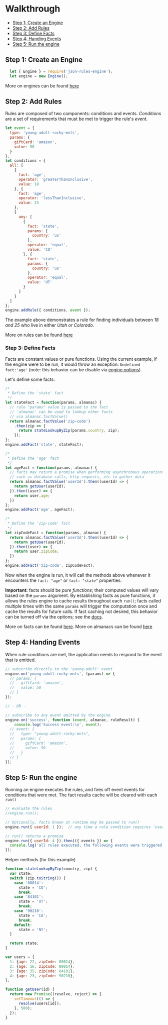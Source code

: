 # Walkthrough

* [Step 1: Create an Engine](#step-1-create-an-engine)
* [Step 2: Add Rules](#step-2-add-rules)
* [Step 3: Define Facts](#step-3-define-facts)
* [Step 4: Handing Events](#step-4-handing-events)
* [Step 5: Run the engine](#step-5-run-the-engine)

## Step 1: Create an Engine

```js
  let { Engine } = require('json-rules-engine');
  let engine = new Engine();
```

More on engines can be found [here](./engine.md)

## Step 2: Add Rules

Rules are composed of two components: conditions and events.  _Conditions_ are a set of requirements that must be met to trigger the rule's _event_.

```js
let event = {
  type: 'young-adult-rocky-mnts',
  params: {
    giftCard: 'amazon',
    value: 50
  }
};
let conditions = {
  all: [
    {
      fact: 'age',
      operator: 'greaterThanInclusive',
      value: 18
    }, {
      fact: 'age',
      operator: 'lessThanInclusive',
      value: 25
    },
    {
      any: [
        {
          fact: 'state',
          params: {
            country: 'us'
          },
          operator: 'equal',
          value: 'CO'
        }, {
          fact: 'state',
          params: {
            country: 'us'
          },
          operator: 'equal',
          value: 'UT'
        }
      ]
    }
  ]
};
engine.addRule({ conditions, event });
```

The example above demonstrates a rule for finding individuals between _18 and 25_ who live in either _Utah or Colorado_.

More on rules can be found [here](./rules.md)

### Step 3: Define Facts

Facts are constant values or pure functions.  Using the current example, if the engine were to be run, it would throw an exception: `Undefined fact:'age'` (note: this behavior can be disable via [engine options](./engine.md#Options)).

Let's define some facts:

```js
/*
 * Define the 'state' fact
 */
let stateFact = function(params, almanac) {
  // rule "params" value is passed to the fact
  // 'almanac' can be used to lookup other facts
  // via almanac.factValue()
  return almanac.factValue('zip-code')
    .then(zip => {
      return stateLookupByZip(params.country, zip);
    });
};
engine.addFact('state', stateFact);

/*
 * Define the 'age' fact
 */
let ageFact = function(params, almanac) {
  // facts may return a promise when performing asynchronous operations
  // such as database calls, http requests, etc to gather data
  return almanac.factValue('userId').then((userId) => {
    return getUser(userId);
  }).then((user) => {
    return user.age;
  })
};
engine.addFact('age', ageFact);

/*
 * Define the 'zip-code' fact
 */
let zipCodeFact = function(params, almanac) {
  return almanac.factValue('userId').then((userId) => {
    return getUser(userId);
  }).then((user) => {
    return user.zipCode;
  })
};
engine.addFact('zip-code', zipCodeFact);
```

Now when the engine is run, it will call the methods above whenever it encounters the ```fact: "age"``` or ```fact: "state"``` properties.

**Important:** facts should be *pure functions*; their computed values will vary based on the ```params``` argument.  By establishing facts as pure functions, it allows the rules engine to cache results throughout each ```run()```; facts called multiple times with the same ```params``` will trigger the computation once and cache the results for future calls.  If fact caching not desired, this behavior can be turned off via the options; see the [docs](./facts.md).

More on facts can be found [here](./facts.md).  More on almanacs can be found [here](./almanac.md)


## Step 4: Handing Events

When rule conditions are met, the application needs to respond to the event that is emitted.

```js
// subscribe directly to the 'young-adult' event
engine.on('young-adult-rocky-mnts', (params) => {
  // params: {
  //   giftCard: 'amazon',
  //   value: 50
  // }
});

// - OR -

// subscribe to any event emitted by the engine
engine.on('success', function (event, almanac, ruleResult) {
    console.log('Success event:\n', event);
  // event: {
  //   type: "young-adult-rocky-mnts",
  //   params: {
  //     giftCard: 'amazon',
  //     value: 50
  //   }
  // }
});
```

## Step 5: Run the engine

Running an engine executes the rules, and fires off event events for conditions that were met.  The fact results cache will be cleared with each ```run()```

```js
// evaluate the rules
//engine.run();

// Optionally, facts known at runtime may be passed to run()
engine.run({ userId: 1 });  // any time a rule condition requires 'userId', '1' will be returned

// run() returns a promise
engine.run({ userId: 4 }).then(({ events }) => {
  console.log('all rules executed; the following events were triggered: ', events.map(result => JSON.stringify(event)))
});
```
Helper methods (for this example)
```js
function stateLookupByZip(country, zip) {
  var state;
  switch (zip.toString()) {
    case '80014':
      state = 'CO';
      break;
    case '84101':
      state = 'UT';
      break;
    case '90210':
      state = 'CA';
      break;
    default:
      state = 'NY';
  }

  return state;
}

var users = {
  1: {age: 22, zipCode: 80014},
  2: {age: 16, zipCode: 80014},
  3: {age: 35, zipCode: 84101},
  4: {age: 23, zipCode: 90210},
};

function getUser(id) {
  return new Promise((resolve, reject) => {
    setTimeout(() => {
      resolve(users[id]);
    }, 500);
  });
}
```
